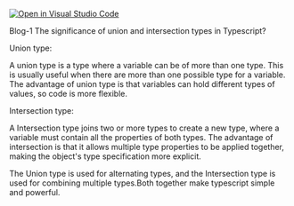 [![Open in Visual Studio Code](https://classroom.github.com/assets/open-in-vscode-2e0aaae1b6195c2367325f4f02e2d04e9abb55f0b24a779b69b11b9e10269abc.svg)](https://classroom.github.com/online_ide?assignment_repo_id=17017772&assignment_repo_type=AssignmentRepo)

Blog-1
The significance of union and intersection types in Typescript?

Union type:

A union type is a type where a variable can be of more than one type.
This is usually useful when there are more than one possible type for a variable.
The advantage of union type is that variables can hold different types of values, so code is more flexible.

Intersection type: 

A Intersection type joins two or more types to create a new type, where a variable must contain all the properties of both types.
The advantage of intersection is that it allows multiple type properties to be applied together, making the object's type specification more explicit.


The Union type is used for alternating types, and the Intersection type is used for combining multiple types.Both together make typescript simple and powerful.